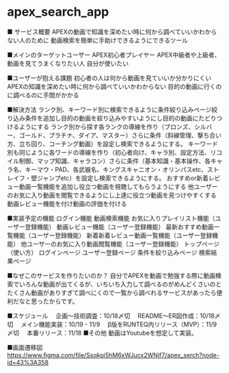 # apex_search_app
■ サービス概要
APEXの動画で知識を深めたい時に何から調べていいかわからない人のために
動画検索を簡単に手助けできるようにできるツール

■メインのターゲットユーザー
APEX初心者プレイヤー
APEX中級者や上級者、動画を見てうまくなりたい人
自分が使いたい

■ユーザーが抱える課題
初心者の人は何から動画を見ていいか分かりにくい
APEXの知識を深めたい時に何から調べていいかわからない
目的の動画に行くのに調べるのに手間がかかる

■解決方法
ランク別、キーワード別に検索できるように条件絞り込みページ絞り込み条件を追加し目的の動画を絞り込みやすいようにし目的の動画にたどりつけるようにする
ランク別から探す各ランクの導線を作り（ブロンズ、シルバー、ゴールド、プラチナ、ダイア、マスター）さらに条件（斜線管理、撃ち合い方、立ち回り、コーチング動画）を設定し検索できるようにする。
キーワード別も同じように各ワードの導線を作り（初心者向け、キャラ別、設定方法、リコイル制御、マップ知識、キャラコン）さらに条件（基本知識・基本操作、各キャラ名、キーマウ・PAD、各武器名、キングスキャニオン・オリンパスetc、ストレイフ・壁ジャンプetc）を設定し検索できるようにする。
おすすめor新着レビュー動画一覧機能を追加し役立つ動画を視聴してもらうようにする
他ユーザーのお気に入り動画を閲覧できるようにし上達に役立つ動画を見つけやすくする
動画レビュー機能を付け動画の評価を付ける

■実装予定の機能
ログイン機能
動画検索機能
お気に入りプレイリスト機能（ユーザー登録機能）
動画レビュー機能（ユーザー登録機能）
最新おすすめ動画一覧機能（ユーザー登録機能）
新着新着レビュー動画一覧機能（ユーザー登録機能）
他ユーザーのお気に入り動画閲覧機能（ユーザー登録機能）
トップページ（使い方）
ログインページ
ユーザー登録ページ
条件を絞り込みページ
検索結果ページ

■なぜこのサービスを作りたいのか？
自分でAPEXを動画で勉強する際に動画検索でいろんな動画が出てくるが、いちいち入力して調べるのがめんどくさいのとたくさん動画がありすぎて調べにくので一覧から調べれるサービスがあったら便利だなと思ったからです。

■スケジュール
　企画〜技術調査：10/18〆切
　README〜ER図作成：10/18〆切
　メイン機能実装：10/19 - 11/9
　β版をRUNTEQ内リリース（MVP）：11/9〆切
　本番リリース：11/18
■その他
動画はYoutubeを想定して実装。

■画面遷移図
https://www.figma.com/file/Ssqkpi5hM6xWJucx2WNjf7/apex_serch?node-id=43%3A358